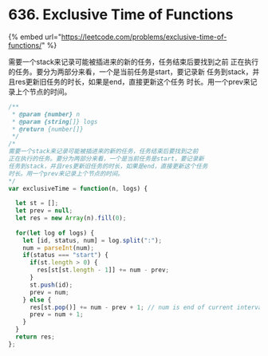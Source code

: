 # 636. Exclusive Time of Functions

{% embed url="https://leetcode.com/problems/exclusive-time-of-functions/" %}

需要一个stack来记录可能被插进来的新的任务，任务结束后要找到之前 正在执行的任务。要分为两部分来看，一个是当前任务是start，要记录新 任务到stack，并且res更新旧任务的时长，如果是end，直接更新这个任务 时长。用一个prev来记录上个节点的时间。

```javascript
/**
 * @param {number} n
 * @param {string[]} logs
 * @return {number[]}
 */
/*
需要一个stack来记录可能被插进来的新的任务，任务结束后要找到之前
正在执行的任务。要分为两部分来看，一个是当前任务是start，要记录新
任务到stack，并且res更新旧任务的时长，如果是end，直接更新这个任务
时长。用一个prev来记录上个节点的时间。
*/
var exclusiveTime = function(n, logs) {
  
  let st = [];
  let prev = null;
  let res = new Array(n).fill(0);
  
  for(let log of logs) {
    let [id, status, num] = log.split(":");
    num = parseInt(num);
    if(status === "start") {
      if(st.length > 0) {
        res[st[st.length - 1]] += num - prev;
      }
      st.push(id);
      prev = num;
    } else {
      res[st.pop()] += num - prev + 1; // num is end of current interval, belong to current interval. That's why we have +1 here
      prev = num + 1;
    }
  }
  return res;
};
```

